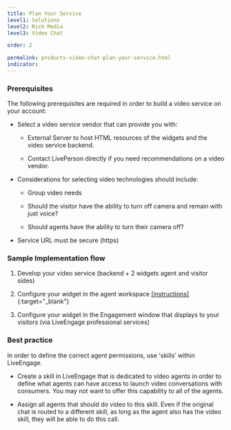```yaml
---
title: Plan Your Service
level1: Solutions
level2: Rich Media
level3: Video Chat

order: 2

permalink: products-video-chat-plan-your-service.html
indicator:
---
```


### Prerequisites

The following prerequisites are required in order to build a video service on your account:

* Select a video service vendor that can provide you with:

    * External Server to host HTML resources of the widgets and the video service backend.

    * Contact LivePerson directly if you need recommendations on a video vendor.

* Considerations for selecting video technologies should include:

    * Group video needs

    * Should the visitor have the ability to turn off camera and remain with just voice? 

    * Should agents have the ability to turn their camera off? 

* Service URL must be secure (https) 

### Sample Implementation flow

1. Develop your video service (backend + 2 widgets agent and visitor sides)

2. Configure your widget in the agent workspace [[instructions]](https://s3-eu-west-1.amazonaws.com/ce-sr/CA/Admin/53_Webagent+integration.pdf){:target="_blank"}

3. Configure your widget in the Engagement window that displays to your visitors (via LiveEngage professional services)

### Best practice

In order to define the correct agent permissions, use 'skills’ within LiveEngage.

* Create a skill in LiveEngage that is dedicated to video agents in order to define what agents can have access to launch video conversations with consumers.  You may not want to offer this capability to all of the agents. 

* Assign all agents that should do video to this skill. Even if the original chat is routed to a different skill, as long as the agent also has the video skill, they will be able to do this call.